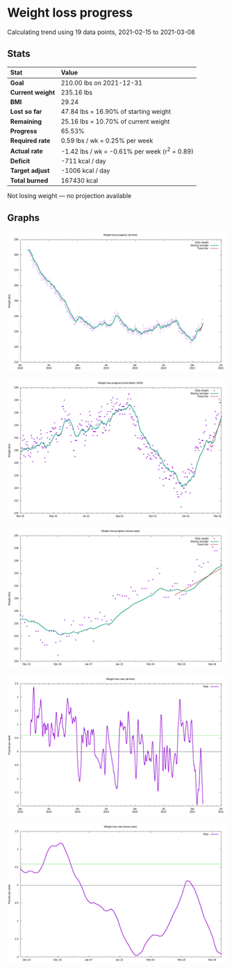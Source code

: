 # Weight loss progress

Calculating trend using 19 data points, 2021-02-15 to 2021-03-08

## Stats

Stat|Value
:-|:-
**Goal**|210.00 lbs on 2021-12-31
**Current weight**|235.16 lbs
**BMI**|29.24
**Lost so far**|47.84 lbs = 16.90% of starting weight
**Remaining**|25.16 lbs = 10.70% of current  weight
**Progress**|65.53%
**Required rate**|0.59 lbs / wk = 0.25% per week
**Actual rate**|-1.42 lbs / wk = -0.61% per week  (r<sup>2</sup> = 0.89)
**Deficit**|-711 kcal / day
**Target adjust**|-1006 kcal / day
**Total burned**|167430 kcal

Not losing weight &mdash; no projection available

## Graphs

![](weight-graph-alltime.png)

![](weight-graph-covid.png)

![](weight-graph-recent.png)

![](rate-graph-alltime.png)

![](rate-graph-recent.png)
